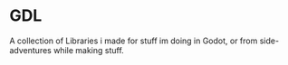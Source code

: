 # GDL
A collection of Libraries i made for stuff im doing in Godot, or from side-adventures while making stuff.
